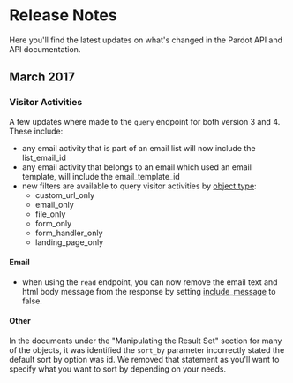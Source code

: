 # Release Notes

Here you'll find the latest updates on what's changed in the Pardot API and API documentation.

## March 2017

### Visitor Activities 

A few updates where made to the `query` endpoint for both version 3 and 4. These include:

* any email activity that is part of an email list will now include the list_email_id
* any email activity that belongs to an email which used an email template, will include the email_template_id
* new filters are available to query visitor activities by [object type](api-version-4/visitor-activities/#supported-search-criteria):
	* custom_url_only
	* email_only
	* file_only
	* form_only
	* form_handler_only
	* landing_page_only

#### Email

* when using the `read` endpoint, you can now remove the email text and html body message from the response by setting [include_message](api-version-4/emails/#supported-parameters) to false.

#### Other

In the documents under the "Manipulating the Result Set" section for many of the objects, it was identified the `sort_by` 
parameter incorrectly stated the default sort by option was id. We removed that statement as you'll want to specify what 
you want to sort by depending on your needs. 
